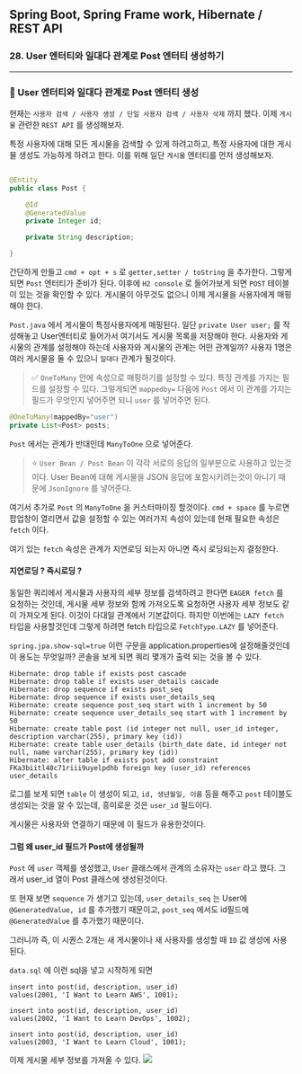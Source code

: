 ## Spring Boot, Spring Frame work, Hibernate / REST API

### 28. User 엔터티와 일대다 관계로 Post 엔터티 생성하기

---

### 📌 User 엔터티와 일대다 관계로 Post 엔터티 생성

현재는 `사용자 검색 / 사용자 생성 / 단일 사용자 검색 / 사용자 삭제` 까지 했다.
이제 `게시물` 관련한 `REST API` 를 생성해보자.

특정 사용자에 대해 모든 게시물을 검색할 수 있게 하려고하고, 특정 사용자에 대한 게시물 생성도 가능하게 하려고 한다. 이를 위해 일단 `게시물` 엔터티를 먼저 생성해보자.

```java

@Entity
public class Post {

	@Id
	@GeneratedValue
	private Integer id;

	private String description;

}
```

간단하게 만들고 `cmd + opt + s` 로 `getter,setter / toString` 을 추가한다.
그렇게 되면 `Post` 엔터티가 준비가 된다.
이후에 `H2 console` 로 들어가보게 되면 `POST` 테이블이 있는 것을 확인할 수 있다.
게시물이 아무것도 없으니 이제 게시물을 사용자에게 매핑해야 한다.

`Post.java` 에서 게시물이 특정사용자에게 매핑된다.
일단 `private User user;` 를 작성해놓고 User엔터티로 들어가서 여기서도 게시물 목록을 저장해야 한다.
사용자와 게시물의 관계를 설정해야 하는데 사용자와 게시물의 관계는 어떤 관계일까?
사용자 1명은 여러 게시물을 둘 수 있으니 `일대다` 관계가 될것이다.

> ✅ `OneToMany` 안에 속성으로 매핑하기를 설정할 수 있다.
> 특정 관계를 가지는 필드를 설정할 수 있다. 그렇게되면 `mappedby=` 다음에 `Post` 에서 이 관계를 가지는 필드가 무엇인지 넣어주면 되니 `user` 를 넣어주면 된다.

```java
@OneToMany(mappedBy="user")
private List<Post> posts;
```

`Post` 에서는 관계가 반대인데 `ManyToOne` 으로 넣어준다.

> ⭐️ `User Bean / Post Bean` 이 각각 서로의 응답의 일부분으로 사용하고 있는것이다.
> User Bean에 대해 게시물을 JSON 응답에 포함시키려는것이 아니기 때문에 `JsonIgnore` 를 넣어준다.

여기서 추가로 `Post` 의 `ManyToOne` 을 커스터마이징 할것이다.
`cmd + space` 를 누르면 팝업창이 열리면서 값을 설정할 수 있는 여러가지 속성이 있는데 현재 필요한 속성은 `fetch` 이다.

여기 있는 `fetch` 속성은 관계가 지연로딩 되는지 아니면 즉시 로딩되는지 결정한다.

#### 지연로딩 ? 즉시로딩 ?

동일한 쿼리에서 게시물과 사용자의 세부 정보를 검색하려고 한다면 `EAGER fetch` 를 요청하는 것인데, 게시물 세부 정보와 함께 가져오도록 요청하면 사용자 세부 정보도 같이 가져오게 된다.
이것이 다대일 관계에서 기본값이다.
하지만 이번에는 `LAZY fetch` 타입을 사용할것인데 그렇게 하려면 fetch 타입으로 `FetchType.LAZY` 를 넣어준다.

`spring.jpa.show-sql=true` 이런 구문을 application.properties에 설정해줄것인데 이 용도는 무엇일까? 콘솔을 보게 되면 쿼리 몇개가 출력 되는 것을 볼 수 있다.

```
Hibernate: drop table if exists post cascade
Hibernate: drop table if exists user_details cascade
Hibernate: drop sequence if exists post_seq
Hibernate: drop sequence if exists user_details_seq
Hibernate: create sequence post_seq start with 1 increment by 50
Hibernate: create sequence user_details_seq start with 1 increment by 50
Hibernate: create table post (id integer not null, user_id integer, description varchar(255), primary key (id))
Hibernate: create table user_details (birth_date date, id integer not null, name varchar(255), primary key (id))
Hibernate: alter table if exists post add constraint FKa3biitl48c71riii9uyelpdhb foreign key (user_id) references user_details
```

로그를 보게 되면 `table` 이 생성이 되고, `id, 생년월일, 이름` 등을 해주고 `post` 테이블도 생성되는 것을 알 수 있는데, 흥미로운 것은 `user_id` 필드이다.

게시물은 사용자와 연결하기 때문에 이 필드가 유용한것이다.

#### 그럼 왜 user_id 필드가 Post에 생성될까

`Post` 에 `user` 객체를 생성했고, `User` 클래스에서 관계의 소유자는 `user` 라고 했다. 그래서 user_id 열이 Post 클래스에 생성된것이다.

또 현재 보면 `sequence` 가 생기고 있는데,
`user_details_seq` 는 User에 `@GeneratedValue, id` 를 추가했기 때문이고,
`post_seq` 에서도 id필드에 `@GeneratedValue` 를 추가했기 때문이다.

그러니까 즉, 이 시퀀스 2개는 새 게시물이나 새 사용자를 생성할 때 `ID` 값 생성에 사용된다.

`data.sql` 에 이런 sql을 넣고 시작하게 되면

```
insert into post(id, description, user_id)
values(2001, 'I Want to Learn AWS', 1001);

insert into post(id, description, user_id)
values(2002, 'I Want to Learn DevOps', 1002);

insert into post(id, description, user_id)
values(2003, 'I Want to Learn Cloud', 1001);
```

이제 게시물 세부 정보를 가져올 수 있다.
![](https://velog.velcdn.com/images/bibiboy/post/6ac9fb64-cc01-4e85-8fae-aa03b140de02/image.png)
